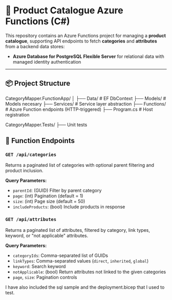 # 🧠 Product Catalogue Azure Functions (C#)

This repository contains an Azure Functions project for managing a **product catalogue**, supporting API endpoints to fetch **categories** and **attributes** from a backend data stores:

- **Azure Database for PostgreSQL Flexible Server** for relational data with managed identity authentication

---

## 📦 Project Structure

CategoryMapper.FunctionApp/
│
├── Data/ # EF DbContext
├── Models/ # Models necesary
├── Services/ # Service layer abstraction
├── Functions/ # Azure Function endpoints (HTTP-triggered)
├── Program.cs # Host registration

CategoryMapper.Tests/
├── Unit tests

## 🔧 Function Endpoints

### `GET /api/categories`

Returns a paginated list of categories with optional parent filtering and product inclusion.

**Query Parameters:**

- `parentId`: (GUID) Filter by parent category
- `page`: (int) Pagination (default = 1)
- `size`: (int) Page size (default = 50)
- `includeProducts`: (bool) Include products in response

### `GET /api/attributes`

Returns a paginated list of attributes, filtered by category, link types, keyword, or "not applicable" attributes.

**Query Parameters:**

- `categoryIds`: Comma-separated list of GUIDs
- `linkTypes`: Comma-separated values (`direct`, `inherited`, `global`)
- `keyword`: Search keyword
- `notApplicable`: (bool) Return attributes not linked to the given categories
- `page`, `size`: Pagination controls

I have also included the sql sample and the deployment.bicep that I used to test.
